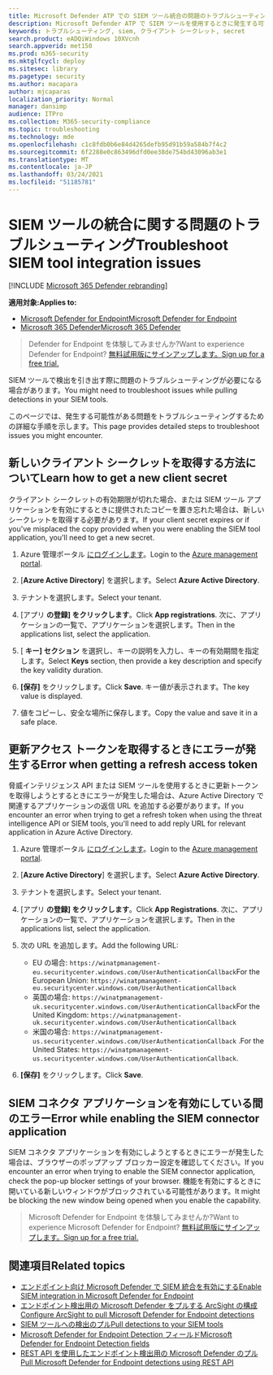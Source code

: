 ```yaml
---
title: Microsoft Defender ATP での SIEM ツール統合の問題のトラブルシューティング
description: Microsoft Defender ATP で SIEM ツールを使用するときに発生する可能性のある問題のトラブルシューティングを行います。
keywords: トラブルシューティング, siem, クライアント シークレット, secret
search.product: eADQiWindows 10XVcnh
search.appverid: met150
ms.prod: m365-security
ms.mktglfcycl: deploy
ms.sitesec: library
ms.pagetype: security
ms.author: macapara
author: mjcaparas
localization_priority: Normal
manager: dansimp
audience: ITPro
ms.collection: M365-security-compliance
ms.topic: troubleshooting
ms.technology: mde
ms.openlocfilehash: c1c8fdb0b6e84d4265defb95d91b59a584b7f4c2
ms.sourcegitcommit: 6f2288e0c863496dfd0ee38de754bd43096ab3e1
ms.translationtype: MT
ms.contentlocale: ja-JP
ms.lasthandoff: 03/24/2021
ms.locfileid: "51185781"
---
```

# <a name="troubleshoot-siem-tool-integration-issues"></a><span data-ttu-id="ec493-104">SIEM ツールの統合に関する問題のトラブルシューティング</span><span class="sxs-lookup"><span data-stu-id="ec493-104">Troubleshoot SIEM tool integration issues</span></span>

[!INCLUDE [Microsoft 365 Defender rebranding](../../includes/microsoft-defender.md)]


<span data-ttu-id="ec493-105">**適用対象:**</span><span class="sxs-lookup"><span data-stu-id="ec493-105">**Applies to:**</span></span>
- [<span data-ttu-id="ec493-106">Microsoft Defender for Endpoint</span><span class="sxs-lookup"><span data-stu-id="ec493-106">Microsoft Defender for Endpoint</span></span>](https://go.microsoft.com/fwlink/p/?linkid=2154037)
- [<span data-ttu-id="ec493-107">Microsoft 365 Defender</span><span class="sxs-lookup"><span data-stu-id="ec493-107">Microsoft 365 Defender</span></span>](https://go.microsoft.com/fwlink/?linkid=2118804)


> <span data-ttu-id="ec493-108">Defender for Endpoint を体験してみませんか?</span><span class="sxs-lookup"><span data-stu-id="ec493-108">Want to experience Defender for Endpoint?</span></span> [<span data-ttu-id="ec493-109">無料試用版にサインアップします。</span><span class="sxs-lookup"><span data-stu-id="ec493-109">Sign up for a free trial.</span></span>](https://www.microsoft.com/microsoft-365/windows/microsoft-defender-atp?ocid=docs-wdatp-pullalerts-abovefoldlink) 

<span data-ttu-id="ec493-110">SIEM ツールで検出を引き出す際に問題のトラブルシューティングが必要になる場合があります。</span><span class="sxs-lookup"><span data-stu-id="ec493-110">You might need to troubleshoot issues while pulling detections in your SIEM tools.</span></span>

<span data-ttu-id="ec493-111">このページでは、発生する可能性がある問題をトラブルシューティングするための詳細な手順を示します。</span><span class="sxs-lookup"><span data-stu-id="ec493-111">This page provides detailed steps to troubleshoot issues you might encounter.</span></span>


## <a name="learn-how-to-get-a-new-client-secret"></a><span data-ttu-id="ec493-112">新しいクライアント シークレットを取得する方法について</span><span class="sxs-lookup"><span data-stu-id="ec493-112">Learn how to get a new client secret</span></span>
<span data-ttu-id="ec493-113">クライアント シークレットの有効期限が切れた場合、または SIEM ツール アプリケーションを有効にするときに提供されたコピーを置き忘れた場合は、新しいシークレットを取得する必要があります。</span><span class="sxs-lookup"><span data-stu-id="ec493-113">If your client secret expires or if you've misplaced the copy provided when you were enabling the SIEM tool application,  you'll need to get a new secret.</span></span>

1. <span data-ttu-id="ec493-114">Azure 管理ポータル [にログインします](https://portal.azure.com)。</span><span class="sxs-lookup"><span data-stu-id="ec493-114">Login to the [Azure management portal](https://portal.azure.com).</span></span>

2. <span data-ttu-id="ec493-115">[**Azure Active Directory**] を選択します。</span><span class="sxs-lookup"><span data-stu-id="ec493-115">Select **Azure Active Directory**.</span></span>

3. <span data-ttu-id="ec493-116">テナントを選択します。</span><span class="sxs-lookup"><span data-stu-id="ec493-116">Select your tenant.</span></span>

4. <span data-ttu-id="ec493-117">[アプリ **の登録] をクリックします**。</span><span class="sxs-lookup"><span data-stu-id="ec493-117">Click **App registrations**.</span></span> <span data-ttu-id="ec493-118">次に、アプリケーションの一覧で、アプリケーションを選択します。</span><span class="sxs-lookup"><span data-stu-id="ec493-118">Then in the applications list, select the application.</span></span>

5. <span data-ttu-id="ec493-119">[ **キー] セクション** を選択し、キーの説明を入力し、キーの有効期間を指定します。</span><span class="sxs-lookup"><span data-stu-id="ec493-119">Select **Keys** section, then provide a key description and specify the key validity duration.</span></span>

6. <span data-ttu-id="ec493-120">**[保存]** をクリックします。</span><span class="sxs-lookup"><span data-stu-id="ec493-120">Click **Save**.</span></span> <span data-ttu-id="ec493-121">キー値が表示されます。</span><span class="sxs-lookup"><span data-stu-id="ec493-121">The key value is displayed.</span></span>

7. <span data-ttu-id="ec493-122">値をコピーし、安全な場所に保存します。</span><span class="sxs-lookup"><span data-stu-id="ec493-122">Copy the value and save it in a safe place.</span></span>


## <a name="error-when-getting-a-refresh-access-token"></a><span data-ttu-id="ec493-123">更新アクセス トークンを取得するときにエラーが発生する</span><span class="sxs-lookup"><span data-stu-id="ec493-123">Error when getting a refresh access token</span></span>
<span data-ttu-id="ec493-124">脅威インテリジェンス API または SIEM ツールを使用するときに更新トークンを取得しようとするときにエラーが発生した場合は、Azure Active Directory で関連するアプリケーションの返信 URL を追加する必要があります。</span><span class="sxs-lookup"><span data-stu-id="ec493-124">If you encounter an error when trying to get a refresh token when using the threat intelligence API or SIEM tools, you'll need to add reply URL for relevant application in Azure Active Directory.</span></span>

1. <span data-ttu-id="ec493-125">Azure 管理ポータル [にログインします](https://ms.portal.azure.com)。</span><span class="sxs-lookup"><span data-stu-id="ec493-125">Login to the [Azure management portal](https://ms.portal.azure.com).</span></span>

2. <span data-ttu-id="ec493-126">[**Azure Active Directory**] を選択します。</span><span class="sxs-lookup"><span data-stu-id="ec493-126">Select **Azure Active Directory**.</span></span>

3. <span data-ttu-id="ec493-127">テナントを選択します。</span><span class="sxs-lookup"><span data-stu-id="ec493-127">Select your tenant.</span></span>

4. <span data-ttu-id="ec493-128">[アプリ **の登録] をクリックします**。</span><span class="sxs-lookup"><span data-stu-id="ec493-128">Click **App Registrations**.</span></span> <span data-ttu-id="ec493-129">次に、アプリケーションの一覧で、アプリケーションを選択します。</span><span class="sxs-lookup"><span data-stu-id="ec493-129">Then in the applications list, select the application.</span></span>

5. <span data-ttu-id="ec493-130">次の URL を追加します。</span><span class="sxs-lookup"><span data-stu-id="ec493-130">Add the following URL:</span></span>
   - <span data-ttu-id="ec493-131">EU の場合: `https://winatpmanagement-eu.securitycenter.windows.com/UserAuthenticationCallback`</span><span class="sxs-lookup"><span data-stu-id="ec493-131">For the European Union: `https://winatpmanagement-eu.securitycenter.windows.com/UserAuthenticationCallback`</span></span>
   - <span data-ttu-id="ec493-132">英国の場合: `https://winatpmanagement-uk.securitycenter.windows.com/UserAuthenticationCallback`</span><span class="sxs-lookup"><span data-stu-id="ec493-132">For the United Kingdom: `https://winatpmanagement-uk.securitycenter.windows.com/UserAuthenticationCallback`</span></span>
   - <span data-ttu-id="ec493-133">米国の場合:  `https://winatpmanagement-us.securitycenter.windows.com/UserAuthenticationCallback` .</span><span class="sxs-lookup"><span data-stu-id="ec493-133">For the United States:  `https://winatpmanagement-us.securitycenter.windows.com/UserAuthenticationCallback`.</span></span>
 
6. <span data-ttu-id="ec493-134">**[保存]** をクリックします。</span><span class="sxs-lookup"><span data-stu-id="ec493-134">Click **Save**.</span></span>

## <a name="error-while-enabling-the-siem-connector-application"></a><span data-ttu-id="ec493-135">SIEM コネクタ アプリケーションを有効にしている間のエラー</span><span class="sxs-lookup"><span data-stu-id="ec493-135">Error while enabling the SIEM connector application</span></span>
<span data-ttu-id="ec493-136">SIEM コネクタ アプリケーションを有効にしようとするときにエラーが発生した場合は、ブラウザーのポップアップ ブロッカー設定を確認してください。</span><span class="sxs-lookup"><span data-stu-id="ec493-136">If you encounter an error when trying to enable the SIEM connector application, check the pop-up blocker settings of your browser.</span></span> <span data-ttu-id="ec493-137">機能を有効にするときに開いている新しいウィンドウがブロックされている可能性があります。</span><span class="sxs-lookup"><span data-stu-id="ec493-137">It might be blocking the new window being opened when you enable the capability.</span></span>




><span data-ttu-id="ec493-138">Microsoft Defender for Endpoint を体験してみませんか?</span><span class="sxs-lookup"><span data-stu-id="ec493-138">Want to experience Microsoft Defender for Endpoint?</span></span> [<span data-ttu-id="ec493-139">無料試用版にサインアップします。</span><span class="sxs-lookup"><span data-stu-id="ec493-139">Sign up for a free trial.</span></span>](https://www.microsoft.com/microsoft-365/windows/microsoft-defender-atp?ocid=docs-wdatp-troubleshootsiem-belowfoldlink) 

## <a name="related-topics"></a><span data-ttu-id="ec493-140">関連項目</span><span class="sxs-lookup"><span data-stu-id="ec493-140">Related topics</span></span>
- [<span data-ttu-id="ec493-141">エンドポイント向け Microsoft Defender で SIEM 統合を有効にする</span><span class="sxs-lookup"><span data-stu-id="ec493-141">Enable SIEM integration in Microsoft Defender for Endpoint</span></span>](enable-siem-integration.md)
- [<span data-ttu-id="ec493-142">エンドポイント検出用の Microsoft Defender をプルする ArcSight の構成</span><span class="sxs-lookup"><span data-stu-id="ec493-142">Configure ArcSight to pull Microsoft Defender for Endpoint detections</span></span>](configure-arcsight.md)
- [<span data-ttu-id="ec493-143">SIEM ツールへの検出のプル</span><span class="sxs-lookup"><span data-stu-id="ec493-143">Pull detections to your SIEM tools</span></span>](configure-siem.md)
- [<span data-ttu-id="ec493-144">Microsoft Defender for Endpoint Detection フィールド</span><span class="sxs-lookup"><span data-stu-id="ec493-144">Microsoft Defender for Endpoint Detection fields</span></span>](api-portal-mapping.md)
- [<span data-ttu-id="ec493-145">REST API を使用したエンドポイント検出用の Microsoft Defender のプル</span><span class="sxs-lookup"><span data-stu-id="ec493-145">Pull Microsoft Defender for Endpoint detections using REST API</span></span>](pull-alerts-using-rest-api.md)
